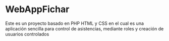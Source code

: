 # WebAppFichar
Este es un proyecto basado en PHP HTML y CSS en el cual es una aplicación sencilla para control de asistencias, mediante roles y creación de usuarios controlados
